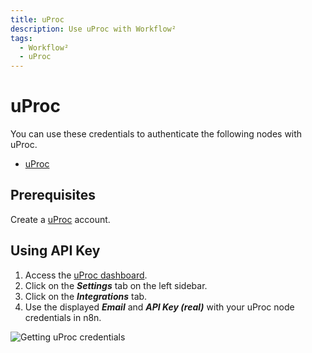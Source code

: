 ```yaml
---
title: uProc
description: Use uProc with Workflow²
tags:
  - Workflow²
  - uProc
---
```

# uProc

You can use these credentials to authenticate the following nodes with uProc.
- [uProc](/workflow/integrations/nodes/workflow-nodes-base.uproc/)

## Prerequisites

Create a [uProc](https://uProc.io) account.

## Using API Key

1. Access the [uProc dashboard](https://app.uproc.io/#/dashboard).
2. Click on the ***Settings*** tab on the left sidebar.
3. Click on the ***Integrations*** tab.
4. Use the displayed ***Email*** and ***API Key (real)*** with your uProc node credentials in n8n.

![Getting uProc credentials](/_images/integrations/credentials/uproc/using-api.gif)
